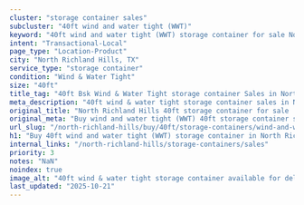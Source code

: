 ```yaml
---
cluster: "storage container sales"
subcluster: "40ft wind and water tight (WWT)"
keyword: "40ft wind and water tight (WWT) storage container for sale North Richland Hills, TX"
intent: "Transactional-Local"
page_type: "Location-Product"
city: "North Richland Hills, TX"
service_type: "storage container"
condition: "Wind & Water Tight"
size: "40ft"
title_tag: "40ft Bsk Wind & Water Tight storage container Sales in North Richland Hills | LC Container"
meta_description: "40ft wind & water tight storage container sales in North Richland Hills. Fast delivery, competitive pricing. Serving storage containers area. Quote ID: ET4. Call (214) 524-4168 for your free quote today."
original_title: "North Richland Hills 40ft storage container for sale | LC"
original_meta: "Buy wind and water tight (WWT) 40ft storage container sale with local delivery in North Richland Hills, TX. LC Container — local Since 2003. Request a fast quote today."
url_slug: "/north-richland-hills/buy/40ft/storage-containers/wind-and-water-tight-wwt"
h1: "Buy 40ft wind and water tight (WWT) storage container in North Richland Hills"
internal_links: "/north-richland-hills/storage-containers/sales"
priority: 3
notes: "NaN"
noindex: true
image_alt: "40ft wind & water tight storage container available for delivery in North Richland Hills"
last_updated: "2025-10-21"
---
```


<!-- TODO: Add unique city/inventory copy, images, and internal links here. -->
